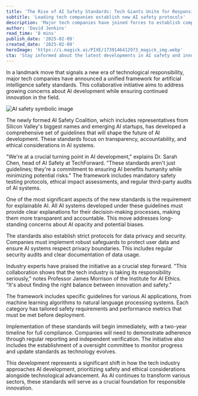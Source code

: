 ```yaml
---
title: 'The Rise of AI Safety Standards: Tech Giants Unite for Responsible Innovation'
subtitle: 'Leading tech companies establish new AI safety protocols'
description: 'Major tech companies have joined forces to establish comprehensive AI safety standards, marking a significant step toward responsible AI development. The new framework addresses transparency, accountability, and ethical considerations while ensuring continued innovation in the field.'
author: 'David Jenkins'
read_time: '8 mins'
publish_date: '2025-02-09'
created_date: '2025-02-09'
heroImage: 'https://i.magick.ai/PIXE/1739146412973_magick_img.webp'
cta: 'Stay informed about the latest developments in AI safety and innovation. Follow us on LinkedIn for expert insights and analysis of the evolving tech landscape.'
---
```


In a landmark move that signals a new era of technological responsibility, major tech companies have announced a unified framework for artificial intelligence safety standards. This collaborative initiative aims to address growing concerns about AI development while ensuring continued innovation in the field.

![AI safety symbolic image](https://i.magick.ai/PIXE/1739146412976_magick_img.webp)

The newly formed AI Safety Coalition, which includes representatives from Silicon Valley's biggest names and emerging AI startups, has developed a comprehensive set of guidelines that will shape the future of AI development. These standards focus on transparency, accountability, and ethical considerations in AI systems.

"We're at a crucial turning point in AI development," explains Dr. Sarah Chen, head of AI Safety at TechForward. "These standards aren't just guidelines; they're a commitment to ensuring AI benefits humanity while minimizing potential risks." The framework includes mandatory safety testing protocols, ethical impact assessments, and regular third-party audits of AI systems.

One of the most significant aspects of the new standards is the requirement for explainable AI. All AI systems developed under these guidelines must provide clear explanations for their decision-making processes, making them more transparent and accountable. This move addresses long-standing concerns about AI opacity and potential biases.

The standards also establish strict protocols for data privacy and security. Companies must implement robust safeguards to protect user data and ensure AI systems respect privacy boundaries. This includes regular security audits and clear documentation of data usage.

Industry experts have praised the initiative as a crucial step forward. "This collaboration shows that the tech industry is taking its responsibility seriously," notes Professor James Morrison of the Institute for AI Ethics. "It's about finding the right balance between innovation and safety."

The framework includes specific guidelines for various AI applications, from machine learning algorithms to natural language processing systems. Each category has tailored safety requirements and performance metrics that must be met before deployment.

Implementation of these standards will begin immediately, with a two-year timeline for full compliance. Companies will need to demonstrate adherence through regular reporting and independent verification. The initiative also includes the establishment of a oversight committee to monitor progress and update standards as technology evolves.

This development represents a significant shift in how the tech industry approaches AI development, prioritizing safety and ethical considerations alongside technological advancement. As AI continues to transform various sectors, these standards will serve as a crucial foundation for responsible innovation.